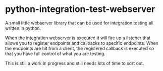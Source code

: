 python-integration-test-webserver
=================================

A small little webserver library that can be used for integration testing all written in python.  

When the integration webserver is executed it will fire up a listener that allows you to register endpoints and callbacks to specific endpoints.  When the endpoints are hit from a client, the registered callback is executed so that you have full control of what you are testing.  

This is still a work in progress and still needs lots of time to sort out.
